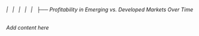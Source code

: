 ###### |   |   |   |   |   ├── Profitability in Emerging vs. Developed Markets Over Time

*Add content here*